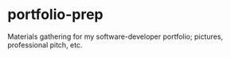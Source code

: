 # portfolio-prep
Materials gathering for my software-developer portfolio; pictures, professional pitch, etc.
